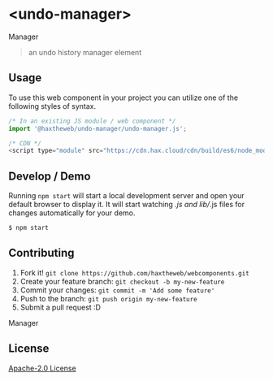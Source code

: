 # &lt;undo-manager&gt;

Manager
> an undo history manager element

## Usage
To use this web component in your project you can utilize one of the following styles of syntax.

```js
/* In an existing JS module / web component */
import '@haxtheweb/undo-manager/undo-manager.js';

/* CDN */
<script type="module" src="https://cdn.hax.cloud/cdn/build/es6/node_modules/@haxtheweb/undo-manager/undo-manager.js"></script>
```

## Develop / Demo
Running `npm start` will start a local development server and open your default browser to display it. It will start watching *.js and lib/*.js files for changes automatically for your demo.
```bash
$ npm start
```


## Contributing

1. Fork it! `git clone https://github.com/haxtheweb/webcomponents.git`
2. Create your feature branch: `git checkout -b my-new-feature`
3. Commit your changes: `git commit -m 'Add some feature'`
4. Push to the branch: `git push origin my-new-feature`
5. Submit a pull request :D

Manager

## License
[Apache-2.0 License](http://opensource.org/licenses/Apache-2.0)